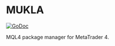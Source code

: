 # MUKLA

[![GoDoc](https://godoc.org/github.com/MQLLAB/MUKLA?status.svg)](https://godoc.org/github.com/MQLLAB/MUKLA)

MQL4 package manager for MetaTrader 4.
